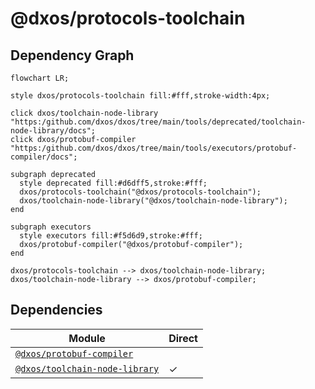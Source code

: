 # @dxos/protocols-toolchain



## Dependency Graph

```mermaid
flowchart LR;

style dxos/protocols-toolchain fill:#fff,stroke-width:4px;

click dxos/toolchain-node-library "https:/github.com/dxos/dxos/tree/main/tools/deprecated/toolchain-node-library/docs";
click dxos/protobuf-compiler "https:/github.com/dxos/dxos/tree/main/tools/executors/protobuf-compiler/docs";

subgraph deprecated
  style deprecated fill:#d6dff5,stroke:#fff;
  dxos/protocols-toolchain("@dxos/protocols-toolchain");
  dxos/toolchain-node-library("@dxos/toolchain-node-library");
end

subgraph executors
  style executors fill:#f5d6d9,stroke:#fff;
  dxos/protobuf-compiler("@dxos/protobuf-compiler");
end

dxos/protocols-toolchain --> dxos/toolchain-node-library;
dxos/toolchain-node-library --> dxos/protobuf-compiler;
```

## Dependencies

| Module | Direct |
|---|---|
| [`@dxos/protobuf-compiler`](../../../executors/protobuf-compiler/docs/README.md) |  |
| [`@dxos/toolchain-node-library`](../../toolchain-node-library/docs/README.md) | &check; |
